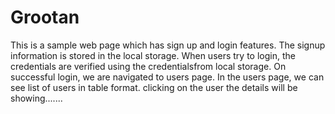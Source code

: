 # Grootan
This is a sample web page which has sign up and login features.
The signup information is stored in the local storage. When users try to login, the credentials are verified using the credentialsfrom local storage. 
On successful login, we are navigated to users page.
In the users page, we can see list of users in table format.
clicking on the user the details will be showing.......
